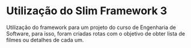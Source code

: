 # Utilização do Slim Framework 3 

Utilização do framework para um projeto do curso de Engenharia de Software, para isso, foram criadas rotas com o objetivo de obter lista de filmes ou detalhes de cada um.
